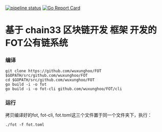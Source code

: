 [![pipeline status](https://api.travis-ci.org/33cn/plugin.svg?branch=master)](https://travis-ci.org/33cn/plugin/)
[![Go Report Card](https://goreportcard.com/badge/github.com/33cn/plugin?branch=master)](https://goreportcard.com/report/github.com/33cn/plugin)


# 基于 chain33 区块链开发 框架 开发的 FOT公有链系统


### 编译

```
git clone https://github.com/wuxunghoo/FOT $GOPATH/src/github.com/wuxunghoo/FOT
cd $GOPATH/src/github.com/wuxunghoo/FOT
go build -i -o fot
go build -i -o fot-cli github.com/wuxunghoo/FOT/cli
```

### 运行
拷贝编译好的fot, fot-cli, fot.toml这三个文件置于同一个文件夹下，执行：
```
./fot -f fot.toml
```
